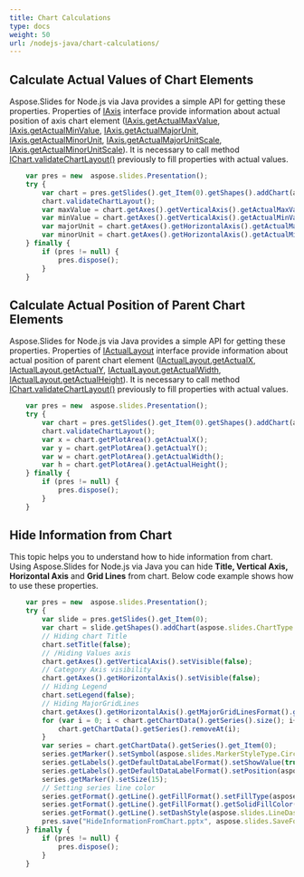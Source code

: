 ```yaml
---
title: Chart Calculations
type: docs
weight: 50
url: /nodejs-java/chart-calculations/
---
```


## **Calculate Actual Values of Chart Elements**
Aspose.Slides for Node.js via Java provides a simple API for getting these properties. Properties of [IAxis](https://reference.aspose.com/slides/nodejs-java/aspose.slides/IAxis) interface provide information about actual position of axis chart element ([IAxis.getActualMaxValue](https://reference.aspose.com/slides/nodejs-java/aspose.slides/IAxis#getActualMaxValue--), [IAxis.getActualMinValue](https://reference.aspose.com/slides/nodejs-java/aspose.slides/IAxis#getActualMinValue--), [IAxis.getActualMajorUnit](https://reference.aspose.com/slides/nodejs-java/aspose.slides/IAxis#getActualMajorUnit--), [IAxis.getActualMinorUnit](https://reference.aspose.com/slides/nodejs-java/aspose.slides/IAxis#getActualMinorUnit--), [IAxis.getActualMajorUnitScale](https://reference.aspose.com/slides/nodejs-java/aspose.slides/IAxis#getActualMajorUnitScale--), [IAxis.getActualMinorUnitScale](https://reference.aspose.com/slides/nodejs-java/aspose.slides/IAxis#getActualMinorUnitScale--)). It is necessary to call method [IChart.validateChartLayout()](https://reference.aspose.com/slides/nodejs-java/aspose.slides/IChart#validateChartLayout--) previously to fill properties with actual values.

```javascript
    var pres = new  aspose.slides.Presentation();
    try {
        var chart = pres.getSlides().get_Item(0).getShapes().addChart(aspose.slides.ChartType.Area, 100, 100, 500, 350);
        chart.validateChartLayout();
        var maxValue = chart.getAxes().getVerticalAxis().getActualMaxValue();
        var minValue = chart.getAxes().getVerticalAxis().getActualMinValue();
        var majorUnit = chart.getAxes().getHorizontalAxis().getActualMajorUnit();
        var minorUnit = chart.getAxes().getHorizontalAxis().getActualMinorUnit();
    } finally {
        if (pres != null) {
            pres.dispose();
        }
    }
```

## **Calculate Actual Position of Parent Chart Elements**
Aspose.Slides for Node.js via Java provides a simple API for getting these properties. Properties of [IActualLayout](https://reference.aspose.com/slides/nodejs-java/aspose.slides/IActualLayout) interface provide information about actual position of parent chart element ([IActualLayout.getActualX](https://reference.aspose.com/slides/nodejs-java/aspose.slides/IActualLayout#getActualX--), [IActualLayout.getActualY](https://reference.aspose.com/slides/nodejs-java/aspose.slides/IActualLayout#getActualY--), [IActualLayout.getActualWidth](https://reference.aspose.com/slides/nodejs-java/aspose.slides/IActualLayout#getActualWidth--), [IActualLayout.getActualHeight](https://reference.aspose.com/slides/nodejs-java/aspose.slides/IActualLayout#getActualHeight--)). It is necessary to call method [IChart.validateChartLayout()](https://reference.aspose.com/slides/nodejs-java/aspose.slides/IChart#validateChartLayout--) previously to fill properties with actual values.

```javascript
    var pres = new  aspose.slides.Presentation();
    try {
        var chart = pres.getSlides().get_Item(0).getShapes().addChart(aspose.slides.ChartType.ClusteredColumn, 100, 100, 500, 350);
        chart.validateChartLayout();
        var x = chart.getPlotArea().getActualX();
        var y = chart.getPlotArea().getActualY();
        var w = chart.getPlotArea().getActualWidth();
        var h = chart.getPlotArea().getActualHeight();
    } finally {
        if (pres != null) {
            pres.dispose();
        }
    }
```

## **Hide Information from Chart**
This topic helps you to understand how to hide information from chart. Using Aspose.Slides for Node.js via Java you can hide **Title, Vertical Axis, Horizontal Axis** and **Grid Lines** from chart. Below code example shows how to use these properties.

```javascript
    var pres = new  aspose.slides.Presentation();
    try {
        var slide = pres.getSlides().get_Item(0);
        var chart = slide.getShapes().addChart(aspose.slides.ChartType.LineWithMarkers, 140, 118, 320, 370);
        // Hiding chart Title
        chart.setTitle(false);
        // /Hiding Values axis
        chart.getAxes().getVerticalAxis().setVisible(false);
        // Category Axis visibility
        chart.getAxes().getHorizontalAxis().setVisible(false);
        // Hiding Legend
        chart.setLegend(false);
        // Hiding MajorGridLines
        chart.getAxes().getHorizontalAxis().getMajorGridLinesFormat().getLine().getFillFormat().setFillType(aspose.slides.FillType.NoFill);
        for (var i = 0; i < chart.getChartData().getSeries().size(); i++) {
            chart.getChartData().getSeries().removeAt(i);
        }
        var series = chart.getChartData().getSeries().get_Item(0);
        series.getMarker().setSymbol(aspose.slides.MarkerStyleType.Circle);
        series.getLabels().getDefaultDataLabelFormat().setShowValue(true);
        series.getLabels().getDefaultDataLabelFormat().setPosition(aspose.slides.LegendDataLabelPosition.Top);
        series.getMarker().setSize(15);
        // Setting series line color
        series.getFormat().getLine().getFillFormat().setFillType(aspose.slides.FillType.Solid);
        series.getFormat().getLine().getFillFormat().getSolidFillColor().setColor(java.getStaticFieldValue("java.awt.Color", "MAGENTA"));
        series.getFormat().getLine().setDashStyle(aspose.slides.LineDashStyle.Solid);
        pres.save("HideInformationFromChart.pptx", aspose.slides.SaveFormat.Pptx);
    } finally {
        if (pres != null) {
            pres.dispose();
        }
    }
```
